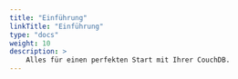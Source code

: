 ```yaml
---
title: "Einführung"
linkTitle: "Einführung"
type: "docs"
weight: 10
description: >
    Alles für einen perfekten Start mit Ihrer CouchDB. 
---
```


